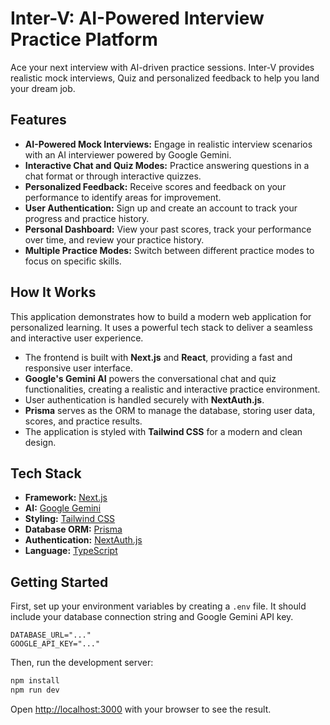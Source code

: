 # Inter-V: AI-Powered Interview Practice Platform

Ace your next interview with AI-driven practice sessions. Inter-V provides realistic mock interviews, Quiz and personalized feedback to help you land your dream job.

## Features

- **AI-Powered Mock Interviews:** Engage in realistic interview scenarios with an AI interviewer powered by Google Gemini.
- **Interactive Chat and Quiz Modes:** Practice answering questions in a chat format or through interactive quizzes.
- **Personalized Feedback:** Receive scores and feedback on your performance to identify areas for improvement.
- **User Authentication:** Sign up and create an account to track your progress and practice history.
- **Personal Dashboard:** View your past scores, track your performance over time, and review your practice history.
- **Multiple Practice Modes:** Switch between different practice modes to focus on specific skills.

## How It Works

This application demonstrates how to build a modern web application for personalized learning. It uses a powerful tech stack to deliver a seamless and interactive user experience.

- The frontend is built with **Next.js** and **React**, providing a fast and responsive user interface.
- **Google's Gemini AI** powers the conversational chat and quiz functionalities, creating a realistic and interactive practice environment.
- User authentication is handled securely with **NextAuth.js**.
- **Prisma** serves as the ORM to manage the database, storing user data, scores, and practice results.
- The application is styled with **Tailwind CSS** for a modern and clean design.

## Tech Stack

- **Framework:** [Next.js](https://nextjs.org/)
- **AI:** [Google Gemini](https://ai.google.dev/)
- **Styling:** [Tailwind CSS](https://tailwindcss.com/)
- **Database ORM:** [Prisma](https://www.prisma.io/)
- **Authentication:** [NextAuth.js](https://next-auth.js.org/)
- **Language:** [TypeScript](https://www.typescriptlang.org/)

## Getting Started

First, set up your environment variables by creating a `.env` file. It should include your database connection string and Google Gemini API key.

```
DATABASE_URL="..."
GOOGLE_API_KEY="..."
```

Then, run the development server:

```bash
npm install
npm run dev
```

Open [http://localhost:3000](http://localhost:3000) with your browser to see the result.